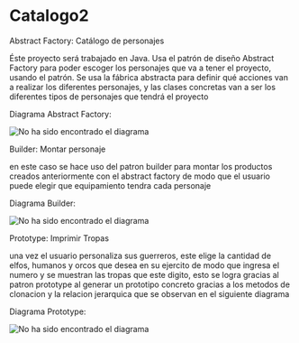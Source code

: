 # Catalogo2

Abstract Factory: Catálogo de personajes

Éste proyecto será trabajado en Java. Usa el patrón de diseño Abstract Factory para poder escoger los personajes que va a tener el proyecto, usando el patrón. Se usa la fábrica abstracta para definir qué acciones van a realizar los diferentes personajes, y las clases concretas van a ser los diferentes tipos de personajes que tendrá el proyecto

Diagrama Abstract Factory:

![No ha sido encontrado el diagrama](https://github.com/DanielRoa20171020077/Catalogo2/blob/master/Catalogo.png)<br>

Builder: Montar personaje

en este caso se hace uso del patron builder para montar los productos creados anteriormente con el abstract factory de modo que el usuario puede elegir que equipamiento tendra cada personaje

Diagrama Builder:

![No ha sido encontrado el diagrama](https://github.com/DanielRoa20171020077/Catalogo2/blob/master/DiagramaBuilder2.png)<br>

Prototype: Imprimir Tropas

una vez el usuario personaliza sus guerreros, este elige la cantidad de elfos, humanos y orcos que desea en su ejercito de modo que ingresa el numero y se muestran las tropas que este digito, esto se logra gracias al patron prototype al generar un prototipo concreto gracias a los metodos de clonacion y la relacion jerarquica que se observan en el siguiente diagrama

Diagrama Prototype: 

![No ha sido encontrado el diagrama](https://github.com/DanielRoa20171020077/Catalogo2/blob/master/prototype.png)<br>
